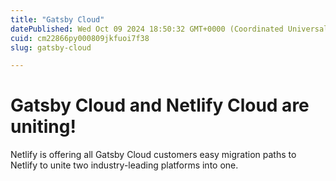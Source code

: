 ```yaml
---
title: "Gatsby Cloud"
datePublished: Wed Oct 09 2024 18:50:32 GMT+0000 (Coordinated Universal Time)
cuid: cm22866py000809jkfuoi7f38
slug: gatsby-cloud

---
```


# **Gatsby Cloud and Netlify Cloud are uniting!**

Netlify is offering all Gatsby Cloud customers easy migration paths to Netlify to unite two industry-leading platforms into one.